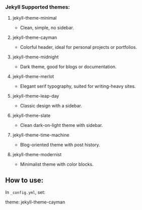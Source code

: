 

### Jekyll Supported themes:

1. jekyll-theme-minimal  
   - Clean, simple, no sidebar.

2. jekyll-theme-cayman  
   - Colorful header, ideal for personal projects or portfolios.

3. jekyll-theme-midnight  
   - Dark theme, good for blogs or documentation.

4. jekyll-theme-merlot  
   - Elegant serif typography, suited for writing-heavy sites.

5. jekyll-theme-leap-day  
   - Classic design with a sidebar.

6. jekyll-theme-slate  
   - Clean dark-on-light theme with sidebar.

7. jekyll-theme-time-machine  
   - Blog-oriented theme with post history.

8. jekyll-theme-modernist  
   - Minimalist theme with color blocks.

How to use:
-----------
In `_config.yml`, set:

  theme: jekyll-theme-cayman
